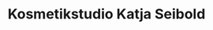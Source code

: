 ---
title: "Kosmetikstudio Katja Seibold"
url: /hassloch/kosmetikstudio-katja-seibold/
shop: Kosmetik
---